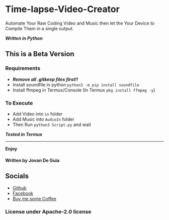 # Time-lapse-Video-Creator
Automate Your Raw Coding Video and Music then let the Your Device to Compile Them in a single output. 

___Written in Python___

## This is a Beta Version


### Requirements
- ***Remove all .gitkeep files first!!***
- Install soundfile in python `python3 -m pip install soundfile`
- Install ffmpeg in Termux/Console (In Termux `pkg install ffmpeg -y`)

### To Execute
- Add Video into `in` folder
- Add Music into `AudioIn` folder
- Then Run `python3 Script.py` and wait 

___Tested in Termux___

----

****Enjoy****
#### Written by Jovan De Guia

## Socials

- [Github](https://github.com/jxmked)
- [Facebook](https://www.facebook.com/deguia25)
- [Buy me some Coffee](https://www.buymeacoffee.com/jxmked)

### License under Apache-2.0 license